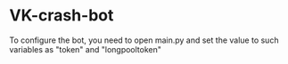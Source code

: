 # VK-crash-bot
To configure the bot, you need to open main.py and set the value to such variables as "token" and "longpooltoken"
